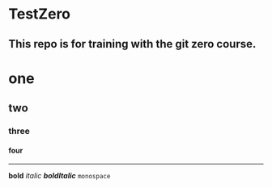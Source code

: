 # TestZero
This repo is for training with the git zero course.
-------------------------
# one 
## two
### three
#### four
--------------------------
**bold**
_italic_
**_boldItalic_**
`monospace`
